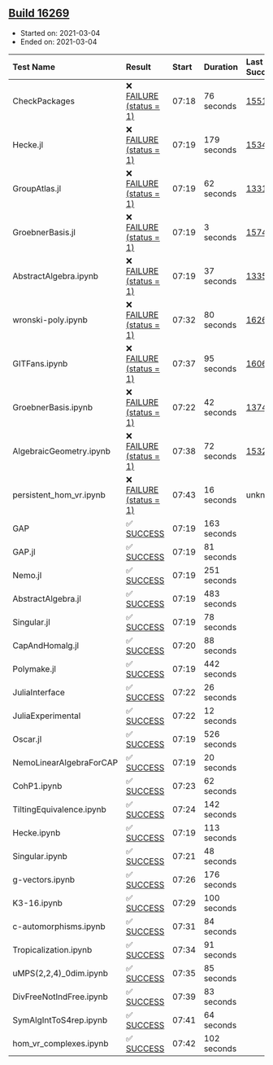 ## [Build 16269](https://oscarci.mathematik.uni-kl.de/job/oscar/16269/)

* Started on: 2021-03-04
* Ended on: 2021-03-04

| Test Name    | Result | Start | Duration | Last Success | First Failure |
|:-------------|:-------|:------|:---------|:-------------|:--------------|
| CheckPackages | ❌ [FAILURE (status = 1)](https://oscarci.mathematik.uni-kl.de/job/oscar/16269/artifact/logs/build-16269/CheckPackages.log) | 07:18 | 76 seconds | [15514](https://oscarci.mathematik.uni-kl.de/job/oscar/15514/) | [15515](https://oscarci.mathematik.uni-kl.de/job/oscar/15515/) |
| Hecke.jl | ❌ [FAILURE (status = 1)](https://oscarci.mathematik.uni-kl.de/job/oscar/16269/artifact/logs/build-16269/Hecke.jl.log) | 07:19 | 179 seconds | [15344](https://oscarci.mathematik.uni-kl.de/job/oscar/15344/) | [15348](https://oscarci.mathematik.uni-kl.de/job/oscar/15348/) |
| GroupAtlas.jl | ❌ [FAILURE (status = 1)](https://oscarci.mathematik.uni-kl.de/job/oscar/16269/artifact/logs/build-16269/GroupAtlas.jl.log) | 07:19 | 62 seconds | [13311](https://oscarci.mathematik.uni-kl.de/job/oscar/13311/) | [13312](https://oscarci.mathematik.uni-kl.de/job/oscar/13312/) |
| GroebnerBasis.jl | ❌ [FAILURE (status = 1)](https://oscarci.mathematik.uni-kl.de/job/oscar/16269/artifact/logs/build-16269/GroebnerBasis.jl.log) | 07:19 | 3 seconds | [15745](https://oscarci.mathematik.uni-kl.de/job/oscar/15745/) | [15746](https://oscarci.mathematik.uni-kl.de/job/oscar/15746/) |
| AbstractAlgebra.ipynb | ❌ [FAILURE (status = 1)](https://oscarci.mathematik.uni-kl.de/job/oscar/16269/artifact/logs/build-16269/AbstractAlgebra.ipynb.log) | 07:19 | 37 seconds | [13355](https://oscarci.mathematik.uni-kl.de/job/oscar/13355/) | [13356](https://oscarci.mathematik.uni-kl.de/job/oscar/13356/) |
| wronski-poly.ipynb | ❌ [FAILURE (status = 1)](https://oscarci.mathematik.uni-kl.de/job/oscar/16269/artifact/logs/build-16269/wronski-poly.ipynb.log) | 07:32 | 80 seconds | [16266](https://oscarci.mathematik.uni-kl.de/job/oscar/16266/) | [16267](https://oscarci.mathematik.uni-kl.de/job/oscar/16267/) |
| GITFans.ipynb | ❌ [FAILURE (status = 1)](https://oscarci.mathematik.uni-kl.de/job/oscar/16269/artifact/logs/build-16269/GITFans.ipynb.log) | 07:37 | 95 seconds | [16068](https://oscarci.mathematik.uni-kl.de/job/oscar/16068/) | [16069](https://oscarci.mathematik.uni-kl.de/job/oscar/16069/) |
| GroebnerBasis.ipynb | ❌ [FAILURE (status = 1)](https://oscarci.mathematik.uni-kl.de/job/oscar/16269/artifact/logs/build-16269/GroebnerBasis.ipynb.log) | 07:22 | 42 seconds | [13748](https://oscarci.mathematik.uni-kl.de/job/oscar/13748/) | [13749](https://oscarci.mathematik.uni-kl.de/job/oscar/13749/) |
| AlgebraicGeometry.ipynb | ❌ [FAILURE (status = 1)](https://oscarci.mathematik.uni-kl.de/job/oscar/16269/artifact/logs/build-16269/AlgebraicGeometry.ipynb.log) | 07:38 | 72 seconds | [15322](https://oscarci.mathematik.uni-kl.de/job/oscar/15322/) | [15323](https://oscarci.mathematik.uni-kl.de/job/oscar/15323/) |
| persistent_hom_vr.ipynb | ❌ [FAILURE (status = 1)](https://oscarci.mathematik.uni-kl.de/job/oscar/16269/artifact/logs/build-16269/persistent_hom_vr.ipynb.log) | 07:43 | 16 seconds | unknown | unknown |
| GAP | ✅ [SUCCESS](https://oscarci.mathematik.uni-kl.de/job/oscar/16269/artifact/logs/build-16269/GAP.log) | 07:19 | 163 seconds |  |  |
| GAP.jl | ✅ [SUCCESS](https://oscarci.mathematik.uni-kl.de/job/oscar/16269/artifact/logs/build-16269/GAP.jl.log) | 07:19 | 81 seconds |  |  |
| Nemo.jl | ✅ [SUCCESS](https://oscarci.mathematik.uni-kl.de/job/oscar/16269/artifact/logs/build-16269/Nemo.jl.log) | 07:19 | 251 seconds |  |  |
| AbstractAlgebra.jl | ✅ [SUCCESS](https://oscarci.mathematik.uni-kl.de/job/oscar/16269/artifact/logs/build-16269/AbstractAlgebra.jl.log) | 07:19 | 483 seconds |  |  |
| Singular.jl | ✅ [SUCCESS](https://oscarci.mathematik.uni-kl.de/job/oscar/16269/artifact/logs/build-16269/Singular.jl.log) | 07:19 | 78 seconds |  |  |
| CapAndHomalg.jl | ✅ [SUCCESS](https://oscarci.mathematik.uni-kl.de/job/oscar/16269/artifact/logs/build-16269/CapAndHomalg.jl.log) | 07:20 | 88 seconds |  |  |
| Polymake.jl | ✅ [SUCCESS](https://oscarci.mathematik.uni-kl.de/job/oscar/16269/artifact/logs/build-16269/Polymake.jl.log) | 07:19 | 442 seconds |  |  |
| JuliaInterface | ✅ [SUCCESS](https://oscarci.mathematik.uni-kl.de/job/oscar/16269/artifact/logs/build-16269/JuliaInterface.log) | 07:22 | 26 seconds |  |  |
| JuliaExperimental | ✅ [SUCCESS](https://oscarci.mathematik.uni-kl.de/job/oscar/16269/artifact/logs/build-16269/JuliaExperimental.log) | 07:22 | 12 seconds |  |  |
| Oscar.jl | ✅ [SUCCESS](https://oscarci.mathematik.uni-kl.de/job/oscar/16269/artifact/logs/build-16269/Oscar.jl.log) | 07:19 | 526 seconds |  |  |
| NemoLinearAlgebraForCAP | ✅ [SUCCESS](https://oscarci.mathematik.uni-kl.de/job/oscar/16269/artifact/logs/build-16269/NemoLinearAlgebraForCAP.log) | 07:19 | 20 seconds |  |  |
| CohP1.ipynb | ✅ [SUCCESS](https://oscarci.mathematik.uni-kl.de/job/oscar/16269/artifact/logs/build-16269/CohP1.ipynb.log) | 07:23 | 62 seconds |  |  |
| TiltingEquivalence.ipynb | ✅ [SUCCESS](https://oscarci.mathematik.uni-kl.de/job/oscar/16269/artifact/logs/build-16269/TiltingEquivalence.ipynb.log) | 07:24 | 142 seconds |  |  |
| Hecke.ipynb | ✅ [SUCCESS](https://oscarci.mathematik.uni-kl.de/job/oscar/16269/artifact/logs/build-16269/Hecke.ipynb.log) | 07:19 | 113 seconds |  |  |
| Singular.ipynb | ✅ [SUCCESS](https://oscarci.mathematik.uni-kl.de/job/oscar/16269/artifact/logs/build-16269/Singular.ipynb.log) | 07:21 | 48 seconds |  |  |
| g-vectors.ipynb | ✅ [SUCCESS](https://oscarci.mathematik.uni-kl.de/job/oscar/16269/artifact/logs/build-16269/g-vectors.ipynb.log) | 07:26 | 176 seconds |  |  |
| K3-16.ipynb | ✅ [SUCCESS](https://oscarci.mathematik.uni-kl.de/job/oscar/16269/artifact/logs/build-16269/K3-16.ipynb.log) | 07:29 | 100 seconds |  |  |
| c-automorphisms.ipynb | ✅ [SUCCESS](https://oscarci.mathematik.uni-kl.de/job/oscar/16269/artifact/logs/build-16269/c-automorphisms.ipynb.log) | 07:31 | 84 seconds |  |  |
| Tropicalization.ipynb | ✅ [SUCCESS](https://oscarci.mathematik.uni-kl.de/job/oscar/16269/artifact/logs/build-16269/Tropicalization.ipynb.log) | 07:34 | 91 seconds |  |  |
| uMPS(2,2,4)_0dim.ipynb | ✅ [SUCCESS](https://oscarci.mathematik.uni-kl.de/job/oscar/16269/artifact/logs/build-16269/uMPS-2-2-4-_0dim.ipynb.log) | 07:35 | 85 seconds |  |  |
| DivFreeNotIndFree.ipynb | ✅ [SUCCESS](https://oscarci.mathematik.uni-kl.de/job/oscar/16269/artifact/logs/build-16269/DivFreeNotIndFree.ipynb.log) | 07:39 | 83 seconds |  |  |
| SymAlgIntToS4rep.ipynb | ✅ [SUCCESS](https://oscarci.mathematik.uni-kl.de/job/oscar/16269/artifact/logs/build-16269/SymAlgIntToS4rep.ipynb.log) | 07:41 | 64 seconds |  |  |
| hom_vr_complexes.ipynb | ✅ [SUCCESS](https://oscarci.mathematik.uni-kl.de/job/oscar/16269/artifact/logs/build-16269/hom_vr_complexes.ipynb.log) | 07:42 | 102 seconds |  |  |
